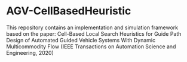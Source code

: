 # AGV-CellBasedHeuristic
This repository contains an implementation and simulation framework based on the paper: Cell-Based Local Search Heuristics for Guide Path Design of Automated Guided Vehicle Systems With Dynamic Multicommodity Flow (IEEE Transactions on Automation Science and Engineering, 2020)
